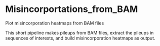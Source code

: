 # Misincorportations_from_BAM
Plot misincorporation heatmaps from BAM files


This short pipeline makes pileups from BAM files, extract the pileups in sequences of interests, and build misincorporation heatmaps as output.
